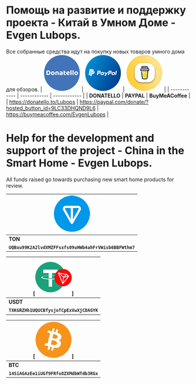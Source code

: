 # Помощь на развитие и поддержку проекта - Китай в Умном Доме - Evgen Lubops.
Все собранные средства идут на покупку новых товаров умного дома для обзоров.
| [![Donatello](https://github.com/EvgenLubops/Donate/blob/main/img/donatello_100.png "Donatello")](https://donatello.to/Lubops "Donatello")  | [![PAYPAL](https://github.com/EvgenLubops/Donate/blob/main/img/paypal_100.png "PAYPAL")](https://www.paypal.com/donate/?hosted_button_id=9LC33DHQND9L6 "PAYPAL")  | [![BuyMeACoffee](https://github.com/EvgenLubops/Donate/blob/main/img/buyinmeacooffe_100.png "BuyMeACoffee")](https://www.buymeacoffee.com/EvgenLubops "BuyMeACoffee")  |
| ------------ | ------------ | ------------ |
|  **DONATELLO**  |  **PAYPAL**  |   **BuyMeACoffee**  |
| https://donatello.to/Lubops |  https://paypal.com/donate/?hosted_button_id=9LC33DHQND9L6 |  https://buymeacoffee.com/EvgenLubops |
# Help for the development and support of the project - China in the Smart Home - Evgen Lubops.
All funds raised go towards purchasing new smart home products for review.

| ![TONCOIN](https://github.com/EvgenLubops/Donate/blob/main/img/ton_100.png "TONCOIN")  |
| ------------ |
|  **TON**  |
| **`UQBxu99K2A2lvdXMZFFsxfs09uHWb4ahFrVWisb6BBFWthm7`** | 


|  [![USD Tether](https://github.com/EvgenLubops/Donate/blob/main/img/trc20_100.png "USD Tether")] |
| ------------ |
|  **USDT**  |
| **`TXKGRZHh1UQUCBfysjoTCpExVwXjCDAGYK`** |


|  [![BITCOIN](https://github.com/EvgenLubops/Donate/blob/main/img/bitcoin_100.png "BITCOIN")] |
| ------------ |
|   **BTC**  |
| **`14SiAGAzEe1iUGf9FRfo8ZXMdbWTdb3RGx`** |
